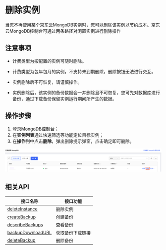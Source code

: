 # 删除实例

当您不再使用某个京东云MongoDB实例时，您可以删除该实例以节约成本。京东云MongoDB控制台可通过两条路径对闲置实例进行删除操作



## 注意事项

- 计费类型为按配置的实例可随时删除。

- 计费类型为包年包月的实例，不支持未到期删除，删除按钮无法进行交互。

- 实例删除后不可恢复，请谨慎操作。

- 实例删除后，该实例的备份数据会一并删除且不可恢复，您可先对数据库进行备份，通过下载备份保留实例运行期间所产生的数据。



## 操作步骤

1. 登录[MongoDB控制台](https://mongodb-console.jdcloud.com/mongodb)；
2. 在**实例列表**通过快速筛选等功能定位目标实例；
3. 在**操作**列中点击**删除**，弹出删除提示弹窗，点击确定即可删除。

![img](../../../../../image/mongodb/deleteInstance.png)



## 相关API

| 接口名称                                                     | 接口功能         |
| ------------------------------------------------------------ | ---------------- |
| [deleteInstance](../../../../../API/JCS-for-MongoDB/Instance-Management/deleteInstance.md) | 删除实例         |
| [createBackup](../../../../../API/JCS-for-MongoDB/Backup-Management/createBackup.md) | 创建备份         |
| [describeBackups](../../../../../API/JCS-for-MongoDB/Backup-Management/describeBackups.md) | 查看备份         |
| [backupDownloadURL](../../../../../API/JCS-for-MongoDB/Backup-Management/backupDownloadURL.md) | 获取备份下载链接 |
| [deleteBackup](../../../../../API/JCS-for-MongoDB/Backup-Management/deleteBackup.md) | 删除备份         |